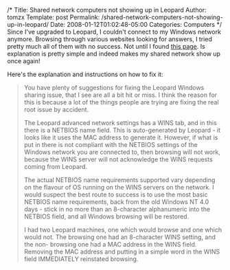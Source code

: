 /*
 Title: Shared network computers not showing up in Leopard
 Author: tomzx
 Template: post
 Permalink: /shared-network-computers-not-showing-up-in-leopard/
 Date: 2008-01-12T01:02:48-05:00
 Categories: Computers
*/
Since I've upgraded to Leopard, I couldn't connect to my Windows network anymore. Browsing through various websites looking for answers, I tried pretty much all of them with no success. Not until I found [this page][1]. Is explanation is pretty simple and indeed makes my shared network show up once again!

Here's the explanation and instructions on how to fix it:

> You have plenty of suggestions for fixing the Leopard Windows sharing issue, that I see are all a bit hit or miss. I think the reason for this is because a lot of the things people are trying are fixing the real root issue by accident.
> 
> The Leopard advanced network settings has a WINS tab, and in this there is a NETBIOS name field. This is auto-generated by Leopard - it looks like it uses the MAC address to generate it. However, if what is put in there is not compliant with the NETBIOS settings of the Windows network you are connected to, then browsing will not work, because the WINS server will not acknowledge the WINS requests coming from Leopard.
> 
> The actual NETBIOS name requirements supported vary depending on the flavour of OS running on the WINS servers on the network. I would suspect the best route to success is to use the most basic NETBIOS name requirements, back from the old Windows NT 4.0 days - stick in no more than an 8-character alphanumeric into the NETBIOS field, and all Windows browsing will be restored.
> 
> I had two Leopard machines, one which would browse and one which would not. The browsing one had an 8-character WINS setting, and the non- browsing one had a MAC address in the WINS field. Removing the MAC address and putting in a simple word in the WINS field IMMEDIATELY reinstated browsing.

 [1]: http://www.macwindows.com/leopard.html#010908a
